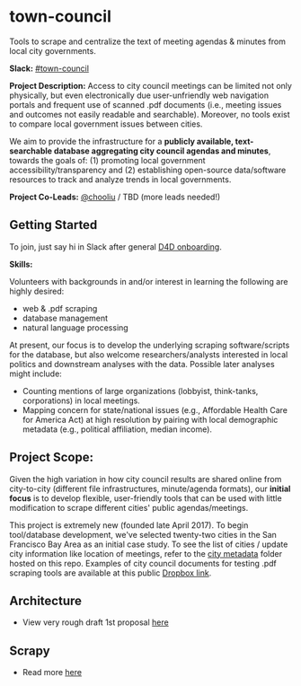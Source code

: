 
# town-council
Tools to scrape and centralize the text of meeting agendas & minutes from local city governments.

**Slack:** [#town-council](http://datafordemocracy.slack.com/messages/town-council)

**Project Description:**
Access to city council meetings can be limited not only physically, but even electronically due user-unfriendly web navigation portals and frequent use of scanned .pdf documents (i.e., meeting issues and outcomes not easily readable and searchable). Moreover, no tools exist to compare local government issues between cities.

We aim to provide the infrastructure for a **publicly available, text-searchable database aggregating city council agendas and minutes**, towards the goals of: (1) promoting local government accessibility/transparency and (2) establishing open-source data/software resources to track and analyze trends in local governments.

**Project Co-Leads:**
[@chooliu](https://datafordemocracy.slack.com/messages/@chooliu/) / TBD (more leads needed!)

## Getting Started

To join, just say hi in Slack after general [D4D onboarding](https://github.com/Data4Democracy/read-this-first).

**Skills:**

Volunteers with backgrounds in and/or interest in learning the following are highly desired:

* web & .pdf scraping
* database management
* natural language processing

At present, our focus is to develop the underlying scraping software/scripts for the database, but also welcome researchers/analysts interested in local politics and downstream analyses with the data. Possible later analyses might include:

* Counting mentions of large organizations (lobbyist, think-tanks, corporations) in local meetings.
* Mapping concern for state/national issues (e.g., Affordable Health Care for America Act) at high resolution by pairing with local demographic metadata (e.g., political affiliation, median income).

## Project Scope:

Given the high variation in how city council results are shared online from city-to-city (different file infrastructures, minute/agenda formats), our **initial focus** is to develop flexible, user-friendly tools that can be used with little modification to scrape different cities' public agendas/meetings.

This project is extremely new (founded late April 2017). To begin tool/database development, we've selected twenty-two cities in the San Francisco Bay Area as an initial case study. To see the list of cities / update city information like location of meetings, refer to the [city metadata](https://github.com/Data4Democracy/town-council/tree/master/city_metadata) folder hosted on this repo. Examples of city council documents for testing .pdf scraping tools are available at this public [Dropbox link](http://www.dropbox.com/sh/9bxu3ruvjsrir7o/AABg4uCiKczYK4gzD6OV_hbOa?dl=0).

## Architecture
* View very rough draft 1st proposal [here](./design_doc.png)

## Scrapy
* Read more [here](./council_crawler/readme.md)

